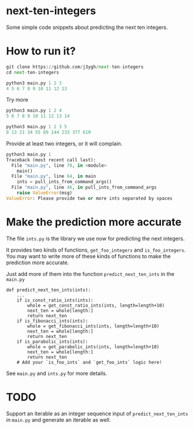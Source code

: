# next-ten-integers
Some simple code snippets about predicting the next ten integers.

# How to run it?

```python
git clone https://github.com/j3ygh/next-ten-integers
cd next-ten-integers

python3 main.py 1 2 3
4 5 6 7 8 9 10 11 12 13
```

Try more
```python
python3 main.py 1 2 4
5 6 7 8 9 10 11 12 13 14

python3 main.py 1 2 3 5
8 13 21 34 55 89 144 233 377 610
```

Provide at least two integers, or it will complain.

```python
python3 main.py 1    
Traceback (most recent call last):
  File "main.py", line 70, in <module>
    main()
  File "main.py", line 64, in main
    ints = pull_ints_from_command_args()
  File "main.py", line 46, in pull_ints_from_command_args
    raise ValueError(msg)
ValueError: Please provide two or more ints separated by spaces
```

# Make the prediction more accurate

The file `ints.py` is the library we use now for predicting the next integers.

It provides two kinds of functions, `get_foo_integers` and `is_foo_integers`. You may want to write more of these kinds of functions to make the prediction more accurate.

Just add more of them into the function `predict_next_ten_ints` in the `main.py`
```
def predict_next_ten_ints(ints):
    ...
    if is_const_ratio_ints(ints):
        whole = get_const_ratio_ints(ints, length=length+10)
        next_ten = whole[length:]
        return next_ten
    if is_fibonacci_ints(ints):
        whole = get_fibonacci_ints(ints, length=length+10)
        next_ten = whole[length:]
        return next_ten
    if is_parabolic_ints(ints):
        whole = get_parabolic_ints(ints, length=length+10)
        next_ten = whole[length:]
        return next_ten
    # Add your `is_foo_ints` and `get_foo_ints` logic here!
```

See `main.py` and `ints.py` for more details.

# TODO

Support an iterable as an integer sequence input of `predict_next_ten_ints` in `main.py` and generate an iterable as well.
